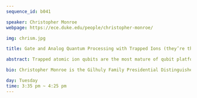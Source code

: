 ```yaml
---
sequence_id: b041

speaker: Christopher Monroe
webpage: https://ece.duke.edu/people/christopher-monroe/

img: chrism.jpg

title: Gate and Analog Quantum Processing with Trapped Ions (they’re the same thing)

abstract: Trapped atomic ion qubits are the most mature of qubit platforms, with essentially infinite idle coherence time and near-perfect SPAM. The entanglement of trapped ion qubits via discrete gates or more global analog operations proceeds from the same physics, and there is hence a continuous transition between these two models of quantum processing. While the central challenge ahead is the engineering of trapped ion system to scale following some well-defined architectural paths, it will be critical to continue co-designing circuits, algorithms, and simulations to the systems as they grow. This is particularly important as the ion trap architecture enjoys the prospect of a reconfigurable and fully-connected qubit graph at scale.

bio: Christopher Monroe is the Gilhuly Family Presidential Distinguished Professor of Electrical and Computer Engineering and Physics at Duke University. He is also the Co-Founder and former CEO and Chief Scientist of IonQ, Inc., the first public pure-play quantum computing company. Monroe has pioneered nearly all aspects of trapped ion quantum computers and simulators, from demonstrations of the first quantum gate, monolithic semiconductor-chip ion trap, and photonic interconnects between physically separated qubits; to the design, fabrication, and use of full-stack ion trap quantum computer systems in both university and industrial settings. He is a key architect of the US National Quantum Initiative, a Fellow of the American Physical Society, Optical Society of America, the UK Institute of Physics, the American Association for the Advancement of Science, and is a member of the National Academy of Sciences.

day: Tuesday
time: 3:35 pm ~ 4:25 pm
---
```


